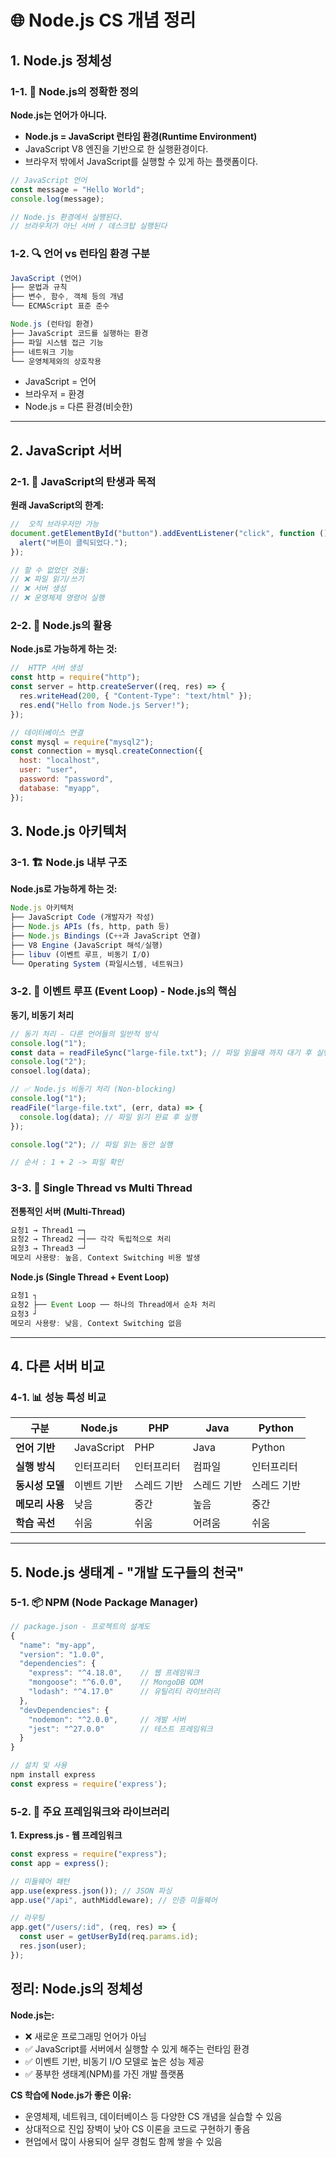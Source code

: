 # 🌐 Node.js CS 개념 정리

## 1. Node.js 정체성

### 1-1. 🎯 Node.js의 정확한 정의

**Node.js는 언어가 아니다.**

- **Node.js = JavaScript 런타임 환경(Runtime Environment)**
- JavaScript V8 엔진을 기반으로 한 실행환경이다.
- 브라우저 밖에서 JavaScript를 실행할 수 있게 하는 플랫폼이다.

```js
// JavaScript 언어
const message = "Hello World";
console.log(message);

// Node.js 환경에서 실행된다.
// 브라우저가 아닌 서버 / 데스크탑 실행된다
```

### 1-2. 🔍 언어 vs 런타임 환경 구분

```js
JavaScript (언어)
├── 문법과 규칙
├── 변수, 함수, 객체 등의 개념
└── ECMAScript 표준 준수

Node.js (런타임 환경)
├── JavaScript 코드를 실행하는 환경
├── 파일 시스템 접근 기능
├── 네트워크 기능
└── 운영체제와의 상호작용
```

- JavaScript = 언어
- 브라우저 = 환경
- Node.js = 다른 환경(비슷한)

---

## 2. JavaScript 서버

### 2-1. 🌅 JavaScript의 탄생과 목적

**원래 JavaScript의 한계:**

```js
//  오직 브라우저만 가능
document.getElementById("button").addEventListener("click", function () {
  alert("버튼이 클릭되었다.");
});

// 할 수 없었던 것들:
// ❌ 파일 읽기/쓰기
// ❌ 서버 생성
// ❌ 운영체제 명령어 실행
```

### 2-2. 🚀 Node.js의 활용

**Node.js로 가능하게 하는 것:**

```js
//  HTTP 서버 생성
const http = require("http");
const server = http.createServer((req, res) => {
  res.writeHead(200, { "Content-Type": "text/html" });
  res.end("Hello from Node.js Server!");
});

// 데이터베이스 연결
const mysql = require("mysql2");
const connection = mysql.createConnection({
  host: "localhost",
  user: "user",
  password: "password",
  database: "myapp",
});
```

## 3. Node.js 아키텍처

### 3-1. 🏗️ Node.js 내부 구조

**Node.js로 가능하게 하는 것:**

```js
Node.js 아키텍처
├── JavaScript Code (개발자가 작성)
├── Node.js APIs (fs, http, path 등)
├── Node.js Bindings (C++과 JavaScript 연결)
├── V8 Engine (JavaScript 해석/실행)
├── libuv (이벤트 루프, 비동기 I/O)
└── Operating System (파일시스템, 네트워크)
```

### 3-2. 🔄 이벤트 루프 (Event Loop) - Node.js의 핵심

**동기, 비동기 처리**

```js
// 동기 처리 - 다른 언어들의 일반적 방식
console.log("1");
const data = readFileSync("large-file.txt"); // 파일 읽을때 까지 대기 후 실행
console.log("2");
consoel.log(data);

// ✅ Node.js 비동기 처리 (Non-blocking)
console.log("1");
readFile("large-file.txt", (err, data) => {
  console.log(data); // 파일 읽기 완료 후 실행
});

console.log("2"); // 파일 읽는 동안 실행

// 순서 : 1 + 2 -> 파일 확인
```

### 3-3. 🎯 Single Thread vs Multi Thread

**전통적인 서버 (Multi-Thread)**

```js
요청1 → Thread1 ─┐
요청2 → Thread2 ─┤── 각각 독립적으로 처리
요청3 → Thread3 ─┘
메모리 사용량: 높음, Context Switching 비용 발생
```

**Node.js (Single Thread + Event Loop)**

```js
요청1 ┐
요청2 ├── Event Loop ── 하나의 Thread에서 순차 처리
요청3 ┘
메모리 사용량: 낮음, Context Switching 없음
```

---

## 4. 다른 서버 비교

### 4-1. 📊 성능 특성 비교

| 구분            | Node.js     | PHP         | Java        | Python      |
| --------------- | ----------- | ----------- | ----------- | ----------- |
| **언어 기반**   | JavaScript  | PHP         | Java        | Python      |
| **실행 방식**   | 인터프리터  | 인터프리터  | 컴파일      | 인터프리터  |
| **동시성 모델** | 이벤트 기반 | 스레드 기반 | 스레드 기반 | 스레드 기반 |
| **메모리 사용** | 낮음        | 중간        | 높음        | 중간        |
| **학습 곡선**   | 쉬움        | 쉬움        | 어려움      | 쉬움        |

---

## 5. Node.js 생태계 - "개발 도구들의 천국"

### 5-1. 📦 NPM (Node Package Manager)

```javascript
// package.json - 프로젝트의 설계도
{
  "name": "my-app",
  "version": "1.0.0",
  "dependencies": {
    "express": "^4.18.0",    // 웹 프레임워크
    "mongoose": "^6.0.0",    // MongoDB ODM
    "lodash": "^4.17.0"      // 유틸리티 라이브러리
  },
  "devDependencies": {
    "nodemon": "^2.0.0",     // 개발 서버
    "jest": "^27.0.0"        // 테스트 프레임워크
  }
}

// 설치 및 사용
npm install express
const express = require('express');
```

### 5-2. 🚀 주요 프레임워크와 라이브러리

**1. Express.js - 웹 프레임워크**

```javascript
const express = require("express");
const app = express();

// 미들웨어 패턴
app.use(express.json()); // JSON 파싱
app.use("/api", authMiddleware); // 인증 미들웨어

// 라우팅
app.get("/users/:id", (req, res) => {
  const user = getUserById(req.params.id);
  res.json(user);
});
```

## 정리: Node.js의 정체성

**Node.js는:**

- ❌ 새로운 프로그래밍 언어가 아님
- ✅ JavaScript를 서버에서 실행할 수 있게 해주는 런타임 환경
- ✅ 이벤트 기반, 비동기 I/O 모델로 높은 성능 제공
- ✅ 풍부한 생태계(NPM)를 가진 개발 플랫폼

**CS 학습에 Node.js가 좋은 이유:**

- 운영체제, 네트워크, 데이터베이스 등 다양한 CS 개념을 실습할 수 있음
- 상대적으로 진입 장벽이 낮아 CS 이론을 코드로 구현하기 좋음
- 현업에서 많이 사용되어 실무 경험도 함께 쌓을 수 있음
